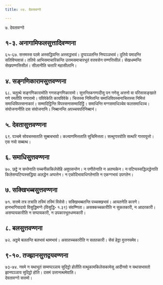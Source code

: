 ```yaml
---
title: ०७. देवतावग्गो

---
```

७. देवतावग्गो  


## १-३. अनागामिफलसुत्तादिवण्णना

६५-६७. सत्तमस्स पठमे अस्सद्धियन्ति अस्सद्धभावं। दुप्पञ्‍ञतन्ति निप्पञ्‍ञभावं। दुतिये पमादन्ति सतिविप्पवासं। ततिये आभिसमाचारिकन्ति उत्तमसमाचारभूतं वत्तवसेन पण्णत्तिसीलं। सेखधम्मन्ति सेखपण्णत्तिसीलं। सीलानीति चत्तारि महासीलानि।  


## ४. सङ्गणिकारामसुत्तवण्णना

६८. चतुत्थे सङ्गणिकारामोति गणसङ्गणिकारामो। सुत्तन्तिकगणादीसु पन गणेसु अत्तनो वा परिसासङ्खाते गणे रमतीति गणारामो। पविवेकेति कायविवेके। चित्तस्स निमित्तन्ति समाधिविपस्सनाचित्तस्स निमित्तं समाधिविपस्सनाकारं। सम्मादिट्ठिन्ति विपस्सनासम्मादिट्ठिं। समाधिन्ति मग्गसमाधिञ्‍चेव फलसमाधिञ्‍च। संयोजनानीति दस संयोजनानि। निब्बानन्ति अपच्‍चयपरिनिब्बानं।  


## ५. देवतासुत्तवण्णना

६९. पञ्‍चमे सोवचस्सताति सुब्बचभावो। कल्याणमित्तताति सुचिमित्तता। सत्थुगारवोति सत्थरि गारवयुत्तो। एस नयो सब्बत्थ।  


## ६. समाधिसुत्तवण्णना

७०. छट्ठे न सन्तेनाति पच्‍चनीककिलेसेहि अवूपसन्तेन। न पणीतेनाति न अतप्पकेन। न पटिप्पस्सद्धिलद्धेनाति किलेसप्पटिप्पस्सद्धिया अलद्धेन अप्पत्तेन। न एकोदिभावाधिगतेनाति न एकग्गभावं उपगतेन।  


## ७. सक्खिभब्बसुत्तवण्णना

७१. सत्तमे तत्र तत्राति तस्मिं तस्मिं विसेसे। सक्खिभब्बतन्ति पच्‍चक्खभावं। आयतनेति कारणे। हानभागियादयो विसुद्धिमग्गे (विसुद्धि॰ १.३९) संवण्णिता। असक्‍कच्‍चकारीति न सुकतकारी, न आदरकारी। असप्पायकारीति न सप्पायकारी, न उपकारभूतधम्मकारी।  


## ८. बलसुत्तवण्णना

७२. अट्ठमे बलतन्ति बलभावं थामभावं। असातच्‍चकारीति न सततकारी। सेसं हेट्ठा वुत्तनयमेव।  


## ९-१०. तज्झानसुत्तद्वयवण्णना

७३-७४. नवमे न यथाभूतं सम्मप्पञ्‍ञाय सुदिट्ठो होतीति वत्थुकामकिलेसकामेसु आदीनवो न यथासभावतो झानपञ्‍ञाय सुदिट्ठो होति। दसमं उत्तानत्थमेवाति।  
देवतावग्गो सत्तमो।  